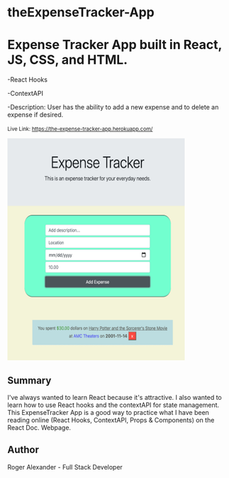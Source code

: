 # theExpenseTracker-App

<h1>Expense Tracker App built in React, JS, CSS, and HTML.</h1>

-React Hooks

-ContextAPI

-Description: User has the ability to add a new expense and to delete an expense if desired.

<small>Live Link: https://the-expense-tracker-app.herokuapp.com/</small>

<img src="images/img01.png" width="400" height="500">

<h2>Summary</h2>

I've always wanted to learn React because it's attractive. I also wanted to learn how to use React hooks and the contextAPI for state management. This ExpenseTracker App is a good way to practice what I have been reading online (React Hooks, ContextAPI, Props & Components) on the React Doc. Webpage.

<h2>Author</h2>

Roger Alexander - Full Stack Developer

